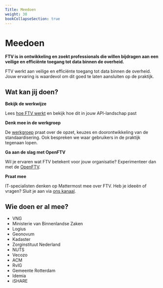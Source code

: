 ```yaml
---
Title: Meedoen
weight: 30
bookCollapseSection: true
---
```


# Meedoen

**FTV is in ontwikkeling en zoekt professionals die willen bijdragen aan een veilige en efficiënte toegang tot data binnen de overheid.**

FTV werkt aan veilige en efficiënte toegang tot data binnen de overheid. Jouw ervaring is waardevol om dit goed te laten aansluiten op de praktijk.

## Wat kan jij doen?

**Bekijk de werkwijze**

Lees [hoe FTV werkt](/docs/1.methodiek) en bekijk hoe dit in jouw API-landschap past

**Denk mee in de werkgroep**

De [werkgroep](1.werkgroep) praat over de opzet, keuzes en doorontwikkeling van de standaardisering. Ook bespreken we waar gebruikers in de praktijk tegenaan lopen.

**Ga aan de slag met OpenFTV**

Wil je ervaren wat FTV betekent voor jouw organisatie? Experimenteer dan met de [OpenFTV](/docs/2.toepassen/openftv).

**Praat mee**

IT-specialisten denken op Mattermost mee over FTV. Heb je ideeën of vragen? Sluit je aan via [ons kanaal](https://digilab.overheid.nl/chat/digilab/channels/federatieve-toegangsverlening).

## Wie doen er al mee?

- VNG
- Ministerie van Binnenlandse Zaken
- Logius
- Geonovum
- Kadaster
- Zorginstituut Nederland
- NUTS
- Vecozo
- ACM
- RvIG
- Gemeente Rotterdam
- Idemia
- iSHARE
